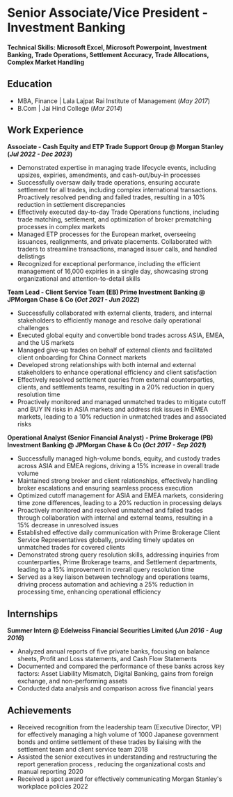 # Senior Associate/Vice President - Investment Banking

#### Technical Skills: Microsoft Excel, Microsoft Powerpoint, Investment Banking, Trade Operations, Settlement Accuracy, Trade Allocations, Complex Market Handling

## Education							       		
- MBA, Finance	| Lala Lajpat Rai Institute of Management	(_May 2017_)		        		
- B.Com | Jai Hind College (_Mar 2014_)

## Work Experience
**Associate - Cash Equity and ETP Trade Support Group @ Morgan Stanley (_Jul 2022 - Dec 2023_)**
- Demonstrated expertise in managing trade lifecycle events, including upsizes, expiries, amendments, and cash-out/buy-in processes
- Successfully oversaw daily trade operations, ensuring accurate settlement for all trades, including complex international transactions. Proactively resolved pending and failed trades, resulting in a 10% reduction in settlement discrepancies
- Effectively executed day-to-day Trade Operations functions, including trade matching, settlement, and optimization of broker prematching processes in complex markets
- Managed ETP processes for the European market, overseeing issuances, realignments, and private placements. Collaborated with traders to streamline transactions, managed issuer calls, and handled delistings
- Recognized for exceptional performance, including the efficient management of 16,000 expiries in a single day, showcasing strong organizational and attention-to-detail skills

**Team Lead - Client Service Team (EB) Prime Investment Banking @ JPMorgan Chase & Co (_Oct 2021 - Jun 2022_)**
- Successfully collaborated with external clients, traders, and internal stakeholders to efficiently manage and resolve daily operational challenges
- Executed global equity and convertible bond trades across ASIA, EMEA, and the US markets
- Managed give-up trades on behalf of external clients and facilitated client onboarding for China Connect markets
- Developed strong relationships with both internal and external stakeholders to enhance operational efficiency and client satisfaction
- Effectively resolved settlement queries from external counterparties, clients, and settlements teams, resulting in a 20% reduction in query resolution time
- Proactively monitored and managed unmatched trades to mitigate cutoff and BUY IN risks in ASIA markets and address risk issues in EMEA markets, leading to a 10% reduction in unmatched trades and associated risks
  
**Operational Analyst (Senior Financial Analyst) - Prime Brokerage (PB) Investment Banking @ JPMorgan Chase & Co (_Oct 2017 - Sep 2021_)** 
- Successfully managed high-volume bonds, equity, and custody trades across ASIA and EMEA regions, driving a 15% increase in overall trade volume
- Maintained strong broker and client relationships, effectively handling broker escalations and ensuring seamless process execution
- Optimized cutoff management for ASIA and EMEA markets, considering time zone differences, leading to a 20% reduction in processing delays
- Proactively monitored and resolved unmatched and failed trades through collaboration with internal and external teams, resulting in a 15% decrease in unresolved issues
- Established effective daily communication with Prime Brokerage Client Service Representatives globally, providing timely updates on unmatched trades for covered clients
- Demonstrated strong query resolution skills, addressing inquiries from counterparties, Prime Brokerage teams, and Settlement departments, leading to a 15% improvement in overall query resolution time
- Served as a key liaison between technology and operations teams, driving process automation and achieving a 25% reduction in processing time, enhancing operational efficiency

## Internships

**Summer Intern @ Edelweiss Financial Securities Limited (_Jun 2016 - Aug 2016_)** 
- Analyzed annual reports of five private banks, focusing on balance sheets, Profit and Loss statements, and Cash Flow Statements
- Documented and compared the performance of these banks across key factors: Asset Liability Mismatch, Digital Banking, gains from foreign exchange, and non-performing assets
- Conducted data analysis and comparison across five financial years

## Achievements
- Received recognition from the leadership team (Executive Director, VP) for effectively managing a high volume of 1000 Japanese government bonds and ontime settlement of these trades by liaising with the settlement team and client service team 2018
- Assisted the senior executives in understanding and restructuring the report generation process , reducing the organizational costs and manual reporting 2020
- Received a spot award for effectively communicating Morgan Stanley's workplace policies 2022

